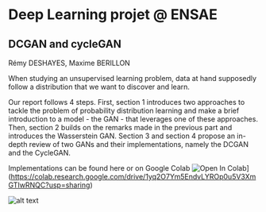 # Deep Learning projet @ ENSAE
## DCGAN and cycleGAN

Rémy DESHAYES, Maxime BERILLON

When studying an unsupervised learning problem, data at hand supposedly follow a distribution that we want to discover and learn. 

Our report follows 4 steps. First, section 1 introduces two approaches to tackle the problem of probability distribution learning and make a brief introduction to a model - the GAN - that leverages one of these approaches. Then, section 2 builds on the remarks made in the previous part and introduces the Wasserstein GAN. Section 3 and section 4 propose an in-depth review of two GANs and their implementations, namely the DCGAN and the CycleGAN. 

Implementations can be found here or on Google Colab ![Open In Colab](https://colab.research.google.com/assets/colab-badge.svg)](https://colab.research.google.com/drive/1yq2O7Ym5EndvLYROp0u5V3XmGTIwRNQC?usp=sharing)

![alt text](https://miro.medium.com/max/2424/1*FL6DWzN-awxCaG8bS1ZD_Q.png)
